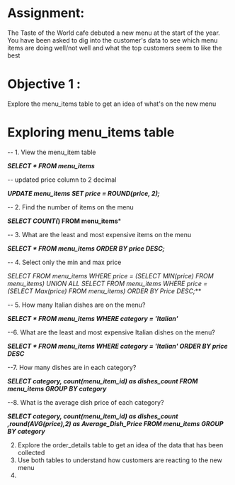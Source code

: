 

# Assignment:
The Taste of the World cafe debuted a new menu at the start of the year.  You have been asked to dig into the customer's data to see which menu items are doing well/not well and what the
top customers seem to like the best

# Objective 1 :
Explore the menu_items table to get an idea of what's on the new menu

# Exploring menu_items table

-- 1. View the menu_item table
 
***SELECT * 
FROM menu_items***

 -- updated price column to  2 decimal

 ***UPDATE menu_items
SET price = ROUND(price, 2);***


-- 2. Find the number of items on the menu

***SELECT COUNT(*) 
FROM menu_items***

-- 3. What are the least and most expensive items on the menu

***SELECT * 
FROM menu_items
ORDER BY price DESC;***

 -- 4. Select only the min and max price
 
 ***SELECT* 
 FROM menu_items
 WHERE price = (SELECT MIN(price) FROM menu_items)
 UNION ALL
SELECT* 
FROM menu_items
WHERE price = (SELECT Max(price) FROM menu_items)
 ORDER BY Price DESC;***
 
 -- 5. How many Italian dishes are on the menu?

 ***SELECT * 
 FROM menu_items
 WHERE category = 'Italian'***

 --6. What are the least and most expensive Italian dishes on the menu?

***SELECT * 
FROM menu_items
  WHERE category = 'Italian'
 ORDER BY price DESC***

 --7. How many dishes are in each category?

 ***SELECT category, count(menu_item_id) as dishes_count 
 FROM menu_items
 GROUP BY category***

 --8. What is the average dish price of each category?
 
***SELECT category, count(menu_item_id) as dishes_count ,round(AVG(price),2) as Average_Dish_Price 
FROM menu_items
 GROUP BY category***












2. Explore the order_details table to get an idea of the data that has been collected
3. Use both tables to understand how customers are reacting to the new menu
4. 
   
